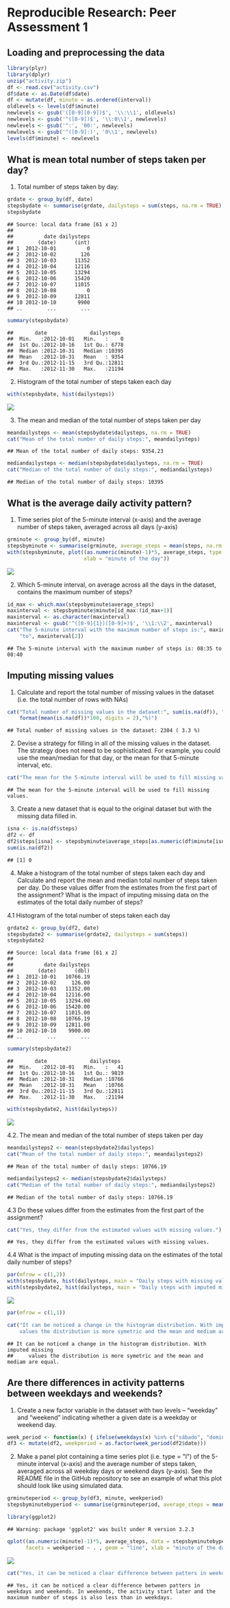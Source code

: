 # Reproducible Research: Peer Assessment 1


## Loading and preprocessing the data



```r
library(plyr)
library(dplyr)
unzip("activity.zip")
df <- read.csv("activity.csv")
df$date <- as.Date(df$date)
df <- mutate(df, minute = as.ordered(interval))
oldlevels <- levels(df$minute)
newlevels <- gsub('([0-9][0-9])$', '\\:\\1', oldlevels)
newlevels <- gsub('^([0-9])$', '\\:0\\1', newlevels)
newlevels <- gsub('^:', '00:', newlevels)
newlevels <- gsub('^([0-9]:)', '0\\1', newlevels)
levels(df$minute) <- newlevels
```



## What is mean total number of steps taken per day?

1. Total number of steps taken by day:


```r
grdate <- group_by(df, date)
stepsbydate <- summarise(grdate, dailysteps = sum(steps, na.rm = TRUE))
stepsbydate
```

```
## Source: local data frame [61 x 2]
## 
##          date dailysteps
##        (date)      (int)
## 1  2012-10-01          0
## 2  2012-10-02        126
## 3  2012-10-03      11352
## 4  2012-10-04      12116
## 5  2012-10-05      13294
## 6  2012-10-06      15420
## 7  2012-10-07      11015
## 8  2012-10-08          0
## 9  2012-10-09      12811
## 10 2012-10-10       9900
## ..        ...        ...
```

```r
summary(stepsbydate)
```

```
##       date              dailysteps   
##  Min.   :2012-10-01   Min.   :    0  
##  1st Qu.:2012-10-16   1st Qu.: 6778  
##  Median :2012-10-31   Median :10395  
##  Mean   :2012-10-31   Mean   : 9354  
##  3rd Qu.:2012-11-15   3rd Qu.:12811  
##  Max.   :2012-11-30   Max.   :21194
```

2. Histogram of the total number of steps taken each day


```r
with(stepsbydate, hist(dailysteps))
```

![](PA1_template_files/figure-html/unnamed-chunk-3-1.png) 

3. The mean and median of the total number of steps taken per day


```r
meandailysteps <- mean(stepsbydate$dailysteps, na.rm = TRUE)
cat("Mean of the total number of daily steps:", meandailysteps)
```

```
## Mean of the total number of daily steps: 9354.23
```

```r
mediandailysteps <- median(stepsbydate$dailysteps, na.rm = TRUE)
cat("Median of the total number of daily steps:", mediandailysteps)
```

```
## Median of the total number of daily steps: 10395
```


## What is the average daily activity pattern?

1. Time series plot of the 5-minute interval (x-axis) and the average number of steps taken, averaged across all days (y-axis)


```r
grminute <- group_by(df, minute)
stepsbyminute <- summarise(grminute, average_steps = mean(steps, na.rm = TRUE))
with(stepsbyminute, plot((as.numeric(minute)-1)*5, average_steps, type = "l",
                         xlab = "minute of the day"))
```

![](PA1_template_files/figure-html/unnamed-chunk-5-1.png) 

2. Which 5-minute interval, on average across all the days in the dataset, contains the maximum number of steps?


```r
id_max <- which.max(stepsbyminute$average_steps)
maxinterval <- stepsbyminute$minute[id_max:(id_max+1)]
maxinterval <- as.character(maxinterval)
maxinterval <- gsub('^([0-9]{1})([0-9]+)$', '\\1:\\2', maxinterval)
cat("The 5-minute interval with the maximum number of steps is:", maxinterval[1],
    "to", maxinterval[2])
```

```
## The 5-minute interval with the maximum number of steps is: 08:35 to 08:40
```



## Imputing missing values

1. Calculate and report the total number of missing values in the dataset (i.e. the total number of rows with NAs)


```r
cat("Total number of missing values in the dataset:", sum(is.na(df)), "(", 
    format(mean(is.na(df))*100, digits = 2),"%)")
```

```
## Total number of missing values in the dataset: 2304 ( 3.3 %)
```

2. Devise a strategy for filling in all of the missing values in the dataset. The strategy does not need to be sophisticated. For example, you could use the mean/median for that day, or the mean for that 5-minute interval, etc.


```r
cat("The mean for the 5-minute interval will be used to fill missing values.")
```

```
## The mean for the 5-minute interval will be used to fill missing values.
```


3. Create a new dataset that is equal to the original dataset but with the missing data filled in.


```r
isna <- is.na(df$steps)
df2 <- df
df2$steps[isna] <- stepsbyminute$average_steps[as.numeric(df$minute[isna])]
sum(is.na(df2))
```

```
## [1] 0
```

4. Make a histogram of the total number of steps taken each day and Calculate and report the mean and median total number of steps taken per day. Do these values differ from the estimates from the first part of the assignment? What is the impact of imputing missing data on the estimates of the total daily number of steps?

4.1 Histogram of the total number of steps taken each day


```r
grdate2 <- group_by(df2, date)
stepsbydate2 <- summarise(grdate2, dailysteps = sum(steps))
stepsbydate2
```

```
## Source: local data frame [61 x 2]
## 
##          date dailysteps
##        (date)      (dbl)
## 1  2012-10-01   10766.19
## 2  2012-10-02     126.00
## 3  2012-10-03   11352.00
## 4  2012-10-04   12116.00
## 5  2012-10-05   13294.00
## 6  2012-10-06   15420.00
## 7  2012-10-07   11015.00
## 8  2012-10-08   10766.19
## 9  2012-10-09   12811.00
## 10 2012-10-10    9900.00
## ..        ...        ...
```

```r
summary(stepsbydate2)
```

```
##       date              dailysteps   
##  Min.   :2012-10-01   Min.   :   41  
##  1st Qu.:2012-10-16   1st Qu.: 9819  
##  Median :2012-10-31   Median :10766  
##  Mean   :2012-10-31   Mean   :10766  
##  3rd Qu.:2012-11-15   3rd Qu.:12811  
##  Max.   :2012-11-30   Max.   :21194
```

```r
with(stepsbydate2, hist(dailysteps))
```

![](PA1_template_files/figure-html/unnamed-chunk-10-1.png) 

4.2. The mean and median of the total number of steps taken per day


```r
meandailysteps2 <- mean(stepsbydate2$dailysteps)
cat("Mean of the total number of daily steps:", meandailysteps2)
```

```
## Mean of the total number of daily steps: 10766.19
```

```r
mediandailysteps2 <- median(stepsbydate2$dailysteps)
cat("Median of the total number of daily steps:", mediandailysteps2)
```

```
## Median of the total number of daily steps: 10766.19
```

4.3 Do these values differ from the estimates from the first part of the assignment? 


```r
cat("Yes, they differ from the estimated values with missing values.")
```

```
## Yes, they differ from the estimated values with missing values.
```


4.4 What is the impact of imputing missing data on the estimates of the total daily number of steps?


```r
par(mfrow = c(1,2))
with(stepsbydate, hist(dailysteps, main = "Daily steps with missing values"))
with(stepsbydate2, hist(dailysteps, main = "Daily steps with imputed missing values"))
```

![](PA1_template_files/figure-html/unnamed-chunk-13-1.png) 

```r
par(mfrow = c(1,1))

cat("It can be noticed a change in the histogram distribution. With imputed missing
    values the distribution is more symetric and the mean and mediam are equal.")
```

```
## It can be noticed a change in the histogram distribution. With imputed missing
##     values the distribution is more symetric and the mean and mediam are equal.
```

## Are there differences in activity patterns between weekdays and weekends?

1. Create a new factor variable in the dataset with two levels – “weekday” and “weekend” indicating whether a given date is a weekday or weekend day.


```r
week_period <- function(x) { ifelse(weekdays(x) %in% c("sábado", "domingo"), "weekend", "weekday")}
df3 <- mutate(df2, weekperiod = as.factor(week_period(df2$date)))
```


2. Make a panel plot containing a time series plot (i.e. type = "l") of the 5-minute interval (x-axis) and the average number of steps taken, averaged across all weekday days or weekend days (y-axis). See the README file in the GitHub repository to see an example of what this plot should look like using simulated data.


```r
grminuteperiod <- group_by(df3, minute, weekperiod)
stepsbyminutebyperiod <- summarise(grminuteperiod, average_steps = mean(steps))

library(ggplot2)
```

```
## Warning: package 'ggplot2' was built under R version 3.2.3
```

```r
qplot((as.numeric(minute)-1)*5, average_steps, data = stepsbyminutebyperiod,
      facets = weekperiod ~ . , geom = "line", xlab = "minute of the day")
```

![](PA1_template_files/figure-html/unnamed-chunk-15-1.png) 

```r
cat("Yes, it can be noticed a clear difference between patters in weekdays and weekends. In weekends, the activity start later and the maximum number of steps is also less than in weekdays.")
```

```
## Yes, it can be noticed a clear difference between patters in weekdays and weekends. In weekends, the activity start later and the maximum number of steps is also less than in weekdays.
```

